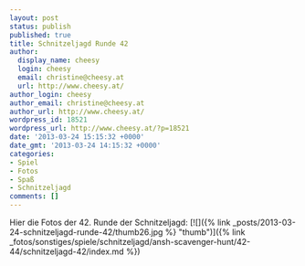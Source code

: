 ```yaml
---
layout: post
status: publish
published: true
title: Schnitzeljagd Runde 42
author:
  display_name: cheesy
  login: cheesy
  email: christine@cheesy.at
  url: http://www.cheesy.at/
author_login: cheesy
author_email: christine@cheesy.at
author_url: http://www.cheesy.at/
wordpress_id: 18521
wordpress_url: http://www.cheesy.at/?p=18521
date: '2013-03-24 15:15:32 +0000'
date_gmt: '2013-03-24 14:15:32 +0000'
categories:
- Spiel
- Fotos
- Spaß
- Schnitzeljagd
comments: []
---
```

Hier die Fotos der 42. Runde der Schnitzeljagd:
[![]({% link _posts/2013-03-24-schnitzeljagd-runde-42/thumb26.jpg %} "thumb")]({% link _fotos/sonstiges/spiele/schnitzeljagd/ansh-scavenger-hunt/42-44/schnitzeljagd-42/index.md %})
